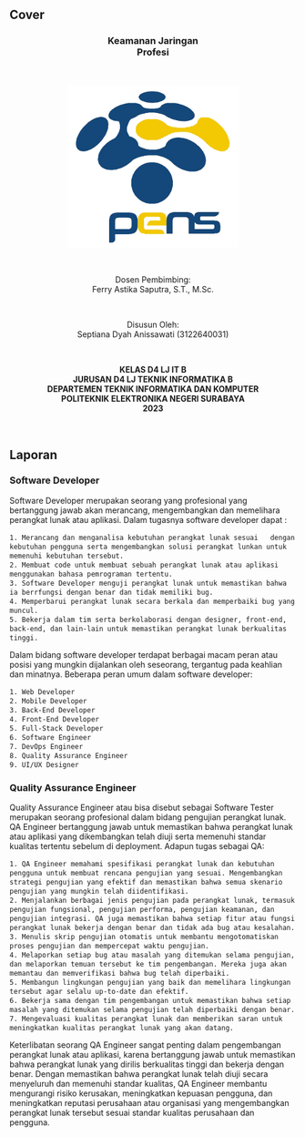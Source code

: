## Cover

<h3 align="center">
    <b>Keamanan Jaringan</b><br>
    Profesi
</h3>
<br>
<p align="center">
  <img src="../image/Logo_PENS.png" alt="Size Limit CLI" width="300">
</p>
<br>
<p align="center">
    Dosen Pembimbing:<br>
    Ferry Astika Saputra, S.T., M.Sc.
</p>
<br>
<p align="center">
    Disusun Oleh:<br>
    Septiana Dyah Anissawati (3122640031)
</p>
<br>
<p align="center">
    <b>
        KELAS D4 LJ IT B <br>
        JURUSAN D4 LJ TEKNIK INFORMATIKA B<br>
        DEPARTEMEN TEKNIK INFORMATIKA DAN KOMPUTER <br> 
        POLITEKNIK ELEKTRONIKA NEGERI SURABAYA <br>
        2023
    </b>
</p>
<br>

## Laporan

### Software Developer

Software Developer merupakan seorang yang profesional yang bertanggung jawab akan merancang, mengembangkan dan memelihara perangkat lunak atau aplikasi. Dalam tugasnya software developer dapat :

    1. Merancang dan menganalisa kebutuhan perangkat lunak sesuai   dengan kebutuhan pengguna serta mengembangkan solusi perangkat lunkan untuk memenuhi kebutuhan tersebut.
    2. Membuat code untuk membuat sebuah perangkat lunak atau aplikasi menggunakan bahasa pemrograman tertentu.
    3. Software Developer menguji perangkat lunak untuk memastikan bahwa ia berrfungsi dengan benar dan tidak memiliki bug.
    4. Memperbarui perangkat lunak secara berkala dan memperbaiki bug yang muncul.
    5. Bekerja dalam tim serta berkolaborasi dengan designer, front-end, back-end, dan lain-lain untuk memastikan perangkat lunak berkualitas tinggi.

Dalam bidang software developer terdapat berbagai macam peran atau posisi yang mungkin dijalankan oleh seseorang, tergantug pada keahlian dan minatnya. Beberapa peran umum dalam software developer:

    1. Web Developer
    2. Mobile Developer
    3. Back-End Developer
    4. Front-End Developer
    5. Full-Stack Developer
    6. Software Engineer
    7. DevOps Engineer
    8. Quality Assurance Engineer
    9. UI/UX Designer

### Quality Assurance Engineer

Quality Assurance Engineer atau bisa disebut sebagai Software Tester merupakan seorang profesional dalam bidang pengujian perangkat lunak. QA Engineer bertanggung jawab untuk memastikan bahwa perangkat lunak atau aplikasi yang dikembangkan telah diuji serta memenuhi standar kualitas tertentu sebelum di deployment. Adapun tugas sebagai QA:

    1. QA Engineer memahami spesifikasi perangkat lunak dan kebutuhan pengguna untuk membuat rencana pengujian yang sesuai. Mengembangkan strategi pengujian yang efektif dan memastikan bahwa semua skenario pengujian yang mungkin telah diidentifikasi.
    2. Menjalankan berbagai jenis pengujian pada perangkat lunak, termasuk pengujian fungsional, pengujian performa, pengujian keamanan, dan pengujian integrasi. QA juga memastikan bahwa setiap fitur atau fungsi perangkat lunak bekerja dengan benar dan tidak ada bug atau kesalahan.
    3. Menulis skrip pengujian otomatis untuk membantu mengotomatiskan proses pengujian dan mempercepat waktu pengujian.
    4. Melaporkan setiap bug atau masalah yang ditemukan selama pengujian, dan melaporkan temuan tersebut ke tim pengembangan. Mereka juga akan memantau dan memverifikasi bahwa bug telah diperbaiki.
    5. Membangun lingkungan pengujian yang baik dan memelihara lingkungan tersebut agar selalu up-to-date dan efektif.
    6. Bekerja sama dengan tim pengembangan untuk memastikan bahwa setiap masalah yang ditemukan selama pengujian telah diperbaiki dengan benar.
    7. Mengevaluasi kualitas perangkat lunak dan memberikan saran untuk meningkatkan kualitas perangkat lunak yang akan datang.

Keterlibatan seorang QA Engineer sangat penting dalam pengembangan perangkat lunak atau aplikasi, karena bertanggung jawab untuk memastikan bahwa perangkat lunak yang dirilis berkualitas tinggi dan bekerja dengan benar. Dengan memastikan bahwa perangkat lunak telah diuji secara menyeluruh dan memenuhi standar kualitas, QA Engineer membantu mengurangi risiko kerusakan, meningkatkan kepuasan pengguna, dan meningkatkan reputasi perusahaan atau organisasi yang mengembangkan perangkat lunak tersebut sesuai standar kualitas perusahaan dan pengguna.